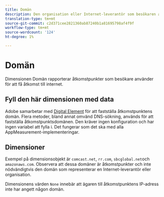 ```yaml
---
title: Domän
description: Den organisation eller Internet-leverantör som besökaren använder för att få tillgång till internet.
translation-type: tm+mt
source-git-commit: c2d371cee2821360ab87240b1a81695798af4f9f
workflow-type: tm+mt
source-wordcount: '124'
ht-degree: 1%

---
```



# Domän

Dimensionen Domän rapporterar åtkomstpunkter som besökare använder för att få åtkomst till internet.

## Fyll den här dimensionen med data

Adobe samarbetar med [Digital Element](https://www.digitalelement.com/) för att fastställa åtkomstpunktens domän. Flera metoder, bland annat omvänd DNS-sökning, används för att fastställa åtkomstpunktsdomänen. Den kräver ingen konfiguration och har ingen variabel att fylla i. Det fungerar som det ska med alla AppMeasurement-implementeringar.

## Dimensioner

Exempel på dimensionsobjekt är `comcast.net`, `rr.com`, `sbcglobal.net`och `amazonaws.com`. Observera att dessa domäner är åtkomstpunkter och inte nödvändigtvis den domän som representerar en Internet-leverantör eller organisation.

Dimensionens värden `None` innebär att ägaren till åtkomstpunktens IP-adress inte har angett någon domän.
